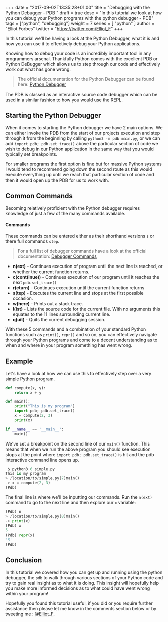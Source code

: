 +++
date = "2017-09-02T13:35:28+01:00"
title = "Debugging with the Python Debugger - PDB "
draft = true
desc = "In this tutorial we look at how you can debug your Python programs with the python debugger - PDB"
tags = ["python", "debugging"]
weight = 7
series = [ "python" ]
author = "Elliot Forbes"
twitter = "https://twitter.com/Elliot_F"
+++

In this tutorial we'll be having a look at the Python Debugger, what it is and how you can use it to effectively debug your Python applications. 

Knowing how to debug your code is an incredibly important tool in any programmers arsenal. Thankfully Python comes with the excellent PDB or Python DeBugger which allows us to step through our code and effectively work out what has gone wrong. 

> The official documentation for the Python Debugger can be found here: [Python Debugger](https://docs.python.org/3.6/library/pdb.html)

The PDB is classed as an interactive source code debugger which can be used in a similar fashion to how you would use the REPL. 

## Starting the Python Debugger

When it comes to starting the Python debugger we have 2 main options. We can either invoke the PDB from the start of our projects execution and step through it from the beginning by calling `python3 -m pdb main.py`, or we can add `import pdb; pdb.set_trace()` above the particular section of code we wish to debug in our Python application in the same way that you would typically set breakpoints. 

For smaller programs the first option is fine but for massive Python systems I would tend to recommend going down the second route as this would execute everything up until we reach that particular section of code and then it would open up the PDB for us to work with.

## Common Commands

Becoming relatively proficient with the Python debugger requires knowledge of just a few of the many commands available. 

#### Commands

These commands can be entered either as their shorthand versions `s` or there full commands `step`.

> For a full list of debugger commands have a look at the official documentation: [Debugger Commands](https://docs.python.org/3.6/library/pdb.html#debugger-commands)

* **n(ext)** - Continues execution of program until the next line is reached, or whether the current function returns. 
* **c(cont(inue))** - Continues execution of our program until it reaches the next `pdb.set_trace()`
* **r(eturn)** - Continues execution until the current function returns
* **s(tep)** - Executes the current line and stops at the first possible occasion.
* **w(here)** - Prints out a stack trace.
* **l(ist)** - Lists the source code for the current file. With no arguments this equates to the 11 lines surrounding current line. 
* **q(uit)** - Quits the current debugging session.

With these 5 commands and a combination of your standard Python functions such as `print()`, `repr()` and so on, you can effectively navigate through your Python programs and come to a decent understanding as to when and where in your program something has went wrong. 

## Example

Let's have a look at how we can use this to effectively step over a very simple Python program.

```python
def compute(x, y):
    return x + y

def main():
    print("This is my program")
    import pdb; pdb.set_trace()
    x = compute(2, 3)
    print(x)

if __name__ == '__main__':
    main()
```

We've set a breakpoint on the second line of our `main()` function. This means that when we run the above program you should see execution stops at the point where `import pdb; pdb.set_trace()` is hit and the pdb interactive command line opens up. 

```py
 $ python3.6 simple.py
This is my program
> /location/to/simple.py(7)main()
-> x = compute(2, 3)
(Pdb) 
```

The final line is where we'll be inputting our commands. Run the `n(ext)` command to go to the next line and then explore our `x` variable:

```py
(Pdb) n
> /location/to/simple.py(8)main()
-> print(x)
(Pdb) x
5
(Pdb) repr(x)
'5'
(Pdb)
```

## Conclusion

In this tutorial we covered how you can get up and running using the python debugger, the `pdb` to walk through various sections of your Python code and try to gain real insight as to what it is doing. This insight will hopefully help you make more informed decisions as to what could have went wrong within your program!

Hopefully you found this tutorial useful, if you did or you require further assistance then please let me know in the comments section below or by tweeting me : [@Elliot_F](https://twitter.com/elliot_f).